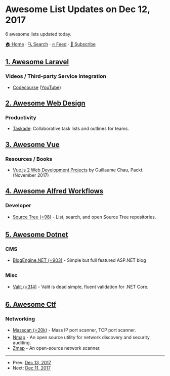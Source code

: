 # Awesome List Updates on Dec 12, 2017

6 awesome lists updated today.

[🏠 Home](/README.md) · [🔍 Search](https://www.trackawesomelist.com/search/) · [🔥 Feed](https://www.trackawesomelist.com/rss.xml) · [📮 Subscribe](https://trackawesomelist.us17.list-manage.com/subscribe?u=d2f0117aa829c83a63ec63c2f&id=36a103854c)



## [1. Awesome Laravel](/content/chiraggude/awesome-laravel/README.md)

### Videos / Third-party Service Integration

*   [Codecourse](https://www.codecourse.com/) ([YouTube](https://www.youtube.com/user/phpacademy/playlists))

## [2. Awesome Web Design](/content/nicolesaidy/awesome-web-design/README.md)

### Productivity

*   [Taskade](https://taskade.com/): Collaborative task lists and outlines for teams.

## [3. Awesome Vue](/content/vuejs/awesome-vue/README.md)

### Resources / Books

*   [Vue.js 2 Web Development Projects](https://www.packtpub.com/web-development/vuejs-2-web-development-projects) by Guillaume Chau, Packt. (November 2017)

## [4. Awesome Alfred Workflows](/content/alfred-workflows/awesome-alfred-workflows/README.md)

### Developer

*   [Source Tree (⭐98)](https://github.com/zhaocai/alfred2-sourcetree-workflow) - List, search, and open Source Tree repositories.

## [5. Awesome Dotnet](/content/quozd/awesome-dotnet/README.md)

### CMS

*   [BlogEngine.NET (⭐903)](https://github.com/rxtur/BlogEngine.NET) - Simple but full featured ASP.NET blog

### Misc

*   [Valit (⭐314)](https://github.com/valit-stack/Valit) - Valit is dead simple, fluent validation for .NET Core.

## [6. Awesome Ctf](/content/apsdehal/awesome-ctf/README.md)

### Networking

*   [Masscan (⭐20k)](https://github.com/robertdavidgraham/masscan) - Mass IP port scanner, TCP port scanner.
*   [Nmap](https://nmap.org/) - An open source utility for network discovery and security auditing.
*   [Zmap](https://zmap.io/) - An open-source network scanner.

---

- Prev: [Dec 13, 2017](/content/2017/12/13/README.md)
- Next: [Dec 11, 2017](/content/2017/12/11/README.md)